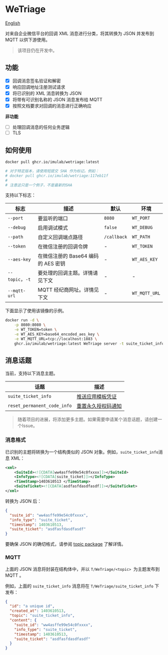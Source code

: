 # WeTriage

[English](./README.md)

对来自企业微信平台的回调 XML 消息进行分类，将其转换为 JSON 并发布到 MQTT 以供下游使用。

>该项目仍在开发中。

## 功能

- [x] 回调消息签名验证和解密
- [x] 响应回调地址注册测试请求
- [x] 将已识别的 XML 消息转换为 JSON
- [x] 将带有可识别名称的 JSON 消息发布给 MQTT
- [x] 按照文档要求对回调的消息进行正确响应

**非功能**
- [ ] 处理回调消息的任何业务逻辑
- [ ] TLS

## 如何使用

```bash
docker pull ghcr.io/imulab/wetriage:latest

# 对于特定版本，请使用短提交 SHA 作为标记。例如：
# docker pull ghcr.io/imulab/wetriage:117eb11f
#
# 注意这只是一个例子，不是最新的SHA
```

支持以下标志：

| 标志             | 描述                       | 默认          | 环境            |
|----------------|--------------------------|-------------|---------------|
| `--port`       | 要监听的端口                   | `8080`      | `WT_PORT`     |
| `--debug`      | 启用调试模式                   | `false`     | `WT_DEBUG`    |
| `--path`       | 自定义回调端点路径                | `/callback` | `WT_PATH`     |
| `--token`      | 在微信注册的回调令牌               | -           | `WT_TOKEN`    |
| `--aes-key`    | 在微信注册的 Base64 编码的 AES 密钥 | -           | `WT_AES_KEY`  |
| `--topic`，`-t` | 要处理的回调主题。详情请见下文          | -           | -             |
| `--mqtt-url`   | MQTT 经纪商网址。详情见下文         | -           | `WT_MQTT_URL` |

下面显示了使用该镜像的示例。

```bash
docker run -d \
    -p 8080:8080 \
    -e WT_TOKEN=token \
    -e WT_AES_KEY=base64_encoded_aes_key \
    -e WT_MQTT_URL=tcp://localhost:1883 \
    ghcr.io/imulab/wetriage:latest WeTriage server -t suite_ticket_info
```

## 消息话题

当前，支持以下消息主题。

| 话题                          | 描述                                                                    |
|-----------------------------|-----------------------------------------------------------------------|
| `suite_ticket_info`         | [推送应用模板凭证](https://developer.work.weixin.qq.com/document/path/97173)  |
| `reset_permanent_code_info` | [重置永久授权码通知](https://developer.work.weixin.qq.com/document/path/97175) |

> 随着项目的进展，将添加更多主题。如果需要申请某个消息话题，请创建一个Issue。

### 消息格式

已识别的主题将转换为一个结构类似的 JSON 对象。例如，`suite_ticket_info`消息 XML：

```xml
<xml>
    <SuiteId><![CDATA[ww4asffe99e54c0fxxxx]]></SuiteId>
    <InfoType><![CDATA[suite_ticket]]></InfoType>
    <TimeStamp>1403610513 </TimeStamp>
    <SuiteTicket><![CDATA[asdfasfdasdfasdf]]></SuiteTicket>
</xml>
```

转换为 JSON 后：

```json
{
  "suite_id": "ww4asffe99e54c0fxxxx",
  "info_type": "suite_ticket",
  "timestamp": 1403610513,
  "suite_ticket": "asdfasfdasdfasdf"
}
```

要确保 JSON 的确切格式，请参阅 [topic package](./topic) 了解详情。

### MQTT

上面的 JSON 消息将封装在结构体中，并以 `T/WeTriage/<topic> `为主题发布到 MQTT 。

例如，上面的 `suite_ticket_info` 消息将在 `T/WeTriage/suite_ticket_info` 下发布：

```json
{
  "id": "a unique id",
  "created_at": 1403610513,
  "topic": "suite_ticket_info",
  "content": {
    "suite_id": "ww4asffe99e54c0fxxxx",
    "info_type": "suite_ticket",
    "timestamp": 1403610513,
    "suite_ticket": "asdfasfdasdfasdf"
  }
}
```
